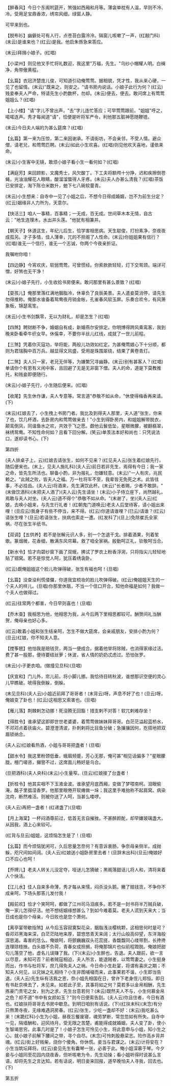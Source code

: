 <!-- { "loadSidebar": true } -->
【醉春风】今日个东阁玳筵开，煞强如西厢和月等。薄衾单枕有人温，早则不冷、冷。受用足宝鼎香浓，绣帘风细，绿窗人静。

可早来到也。

【脱布衫】幽僻处可有人行，点苍苔白露泠泠。隔窗儿咳嗽了一声，(红敲门科)(末云)是谁来也？(红云)是我。他启朱唇急来答应。

(末云)拜揖小娘子。(红唱)

【小梁州】则见他叉手忙将礼数迎，我这里"万福，先生。"乌纱小帽耀人明。白襕净，角带傲黄程。

【幺篇】衣冠济楚庞儿俊，可知道引动俺莺莺。据相貌，凭才性，我从来心硬，一见了也留情。(末云)"既来之，则安之。"请书房内说话。小娘子此行为何？(红云)贱妾奉夫人严命，特请先生小酌数杯，勿却。(末云)便去，便去。敢问席上有莺莺姐姐么？(红唱)

【上小楼】"请"字儿不曾出声，"去"字儿连忙答应；可早莺莺跟前，"姐姐"呼之，喏喏连声。秀才每闻道"请"，恰便是听将军严令，利他那五脏神愿随鞭镫。

(末云)今日夫人端的为甚么筵席？(红唱)

【幺篇】第一来为压惊，第二来因谢承。不请街坊，不会亲邻，不受人情。避众僧，请老兄，和莺莺匹聘。(末云)如此小生欢喜。(红唱)则见他欢天喜地，谨依来命。

(末云)小生客中无镜，敢烦小娘子看小生一看何如？(红唱)

【满庭芳】来回顾影，文魔秀士，风欠酸丁。下工夫将额颅十分挣，迟和疾擦倒苍蝇，光油油耀花人眼睛，酸溜溜螫得人牙疼。(未云)夫人办甚么清我？(红唱)茶饭已安排定，淘下陈仓米数升，虵下七八碗软蔓青。

(末云)小生想来：自寺中一见了小姐之后，不想今日得成婚姻，岂不为前生分定？(红云)姻缘非人力所为，天意尔。

【快活三】咱人一事精，百事精；一无成，百无成。世间草木本无情，自古云："地生连理木，水出并头莲。"他犹有相兼并。

【朝天子】休道这生，年纪儿后生，恰学害相思病。天生聪俊，打扮素净，奈夜夜成孤另。才子多情，佳人薄幸，兀的不担阁了人性命。(末云)你姐姐果有信行？(红唱)谁无一个信行，谁无一个志诚，你两个今夜亲折证。

我嘱咐你咱！

【四边静】今宵欢庆，软弱莺莺，可曾惯经。你索款款轻轻，灯下交鸳颈。端详可憎，好煞也无干净！

(末云)小娘子先行，小生收拾书房便来。敢问那里有甚么景致？(红唱)

【耍孩儿】俺那里落红满地胭脂冷，休辜负了良辰美景。夫人遣妾莫消停，请先生勿得推称。俺那水谁备着鸳鸯夜月销金帐，孔雀春风软玉屏。乐奏合欢令，有风箫象板，锦瑟鸾笙。

(末云)小生书剑飘零，无以为财礼，却是怎生？(红唱)

【四煞】聘财断不争，婚姻自有成，新婚燕尔安排定。你明博得跨风乘鸾客，我到晚来卧看牵牛织女早。休傒幸，不要你半丝儿红线，成就了一世儿前程。

【三煞】凭着你灭寇功，举将能，两般儿功效如红定。为甚俺莺娘心下十分顺，都则为君瑞胸中百万兵。越显得文风盛，受用是珠围翠绕，结果了黄卷青灯。

【二煞】夫人只一家，老兄无伴等，为嫌繁冗寻幽静。(末云)别有甚客人？(红唱)单请你个有恩有义闲中客，且回避了无是无非窗下僧。夫人的命，道是下莫教推托，和贱妾即便随行。

(末云)小娘子先行，小生随后便来。(红唱)

【收尾】先生休作谦，夫人专意等。常言道"恭敬不如从命，"休使得梅香再来请。(下)

(末云)红娘去了，小生拽上书房门者。我比及到得夫人那里，夫人道"张生，你来了也，饮几杯酒，去卧房内和莺莺做亲去！"小生到得卧房内，和姐姐解带脱衣，颠鸾倒凤，同谐鱼水之欢，共效于飞之愿。觑他云鬟低坠，星眼微朦，被翻翡翠，袜绣鸳鸯。不知性命何如？且看下回分解。(笑云)单羡法本好和尚也：只凭说法口，遂却读书心。(下)


第四折

(夫人排桌子上，云)红娘去请张生，如何不见来？(红见夫人云)张生着红娘先行，随后便来也。(末上，见夫人施礼科)(夫人云)前日若非先生，焉得有今日；我一家之命，皆先生所活也。聊备小酌，非为报礼，勿嫌轻意。(末云)"一人有庆，兆民赖之。"此贼之败，皆夫人之福。万一杜将军不至，我辈皆无免死之术。此皆往事，不必挂齿。(夫人云)将酒来，先生满饮此杯。(末云)"长者赐，少者不敢辞。"(末做饮酒科)(末把夫人酒了)(夫人云)先生请坐！(末云)小子侍立座下，尚然越礼，焉敢与夫人对坐。(夫人云)道不得个"恭敬不如从命。"(末谢了，坐)(夫人云)红娘，去唤小姐来，与先生行礼者！(红朝鬼门道唤云)老夫人后堂待客，请小姐出来哩！(旦应云)我身子有些不停当，来不得。(红云)你道请谁哩？(巳云)请谁？(红云)请张生哩？(旦云)若请张生，扶病也索走一遭。(红发科了)(旦上)免除崔氏全家祸，尽在张生半纸书。

【双调】【五供养】若不是张解元识人多，别一个怎退干戈。排着酒果，列着笙歌。篆烟微，花香细，散满东风帘幕。救了咱全家祸。殷勤呵正礼，钦敬呵当合。

【新水令】恰才向碧纱窗下画了双蛾，拂试了罗衣上粉香浮涴，只将指尖儿轻轻地贴了钿窝。若不是惊觉人呵，犹压着绣衾卧。

(红云)觑俺姐姐这个脸儿吹弹得破，张生有福也呵！(旦唱)

【幺篇】没查没利慌偻儸，你道我宜梳妆的脸儿吹弹得破。(红云)俺姐姐天生的一个夫人的样儿。(旦唱)你那里休聒，不当一个信口开合，知他命福是如何？我做一个夫人也做得过。

(红云)往常两个都害，今日早则喜也！(旦唱)

【乔木查】我相思为他，他相思为我，从今后两下里相思都较可。酬贺间礼当酬贺，俺母亲也好心多。

(红云)敢着小姐和张生结亲呵，怎生不做大筵席，会亲戚朋友，安排小酌为何？(旦云)红娘，你不知夫人意。

【搅筝琶】他怕我是赔钱货，两当一便成合。据着他举将除贼，也消得家缘过活。费了甚一股那，便待要结丝萝；休波，省人情的奶奶忒虑过。恐怕张罗。

(末云)小子更衣咱。(做撞见旦科)(旦唱)

【庆宣和】门儿外，帘儿前，将小脚儿挪。我恰待目转秋波，谁想那识空便的灵心儿早瞧破。唬得我倒躲，倒躲。

(末见旦科)(夫人云)小姐近前拜了哥哥者！(末背云)呀，声息不好了也！(旦云)呀，俺娘变了卦也！(红云)这相思又索害也。(旦唱)

【雁儿落】荆棘剌怎动挪！死没腾无回豁！措支剌不对答！软兀剌难存坐！

【得胜令】谁承望这即即世世老婆婆，着莺莺做妹妹拜哥哥。白茫茫溢起蓝桥水，不邓邓点着祅庙火。碧澄澄清波，扑刺剌将比目鱼分破；急攘攘因何，扢搭地把双眉锁纳合。

(夫人云)红娘看热酒，小姐与哥哥把盏者！(旦唱)

【甜水令】我这里粉颈低垂，蛾眉频蹙，芳心无那，俺可甚"相见话偏多？"星眼朦胧，檀门嗟咨，攧窨不过，这席面儿畅好是乌合。

(旦把酒科)(夫人央科)(末云)小生量窄。(旦云)红娘接了台盏者！

【折桂令】他其实咽不下玉液金波。谁承望月底西厢，变做了梦喂南柯。泪眼偷淹，酩子里揾湿香罗。他那里眼倦开软瘫做一垛；我这里手难抬称不起肩窝。病染沈疴，断然难活。则被你送了人呵，当甚么喽啰。

(夫人云)再把一盏者！(红递盏了)(旦唱)

【月上海棠】一杯闷酒尊前过，低首无言自摧挫。不甚醉颜酡，却早嫌玻璃盏大。从因我，酒上心来较可。

(红背与旦云)姐姐，这烦恼怎生是了！(旦唱)

【幺篇】而今烦恼犹闲可，久后思量怎奈何？有意诉衷肠，争奈母亲侧半。成抛躲，咫尺间如间阔。(夫人云)红娘送小姐卧房里去者！(旦辞末出科)(旦云)俺娘好口不应心也呵！

【乔牌儿】老夫人转关儿没定夺，哑谜儿怎猜破；黑阁落甜话儿将人和，清将来着人个快活。

【江儿水】佳人自来多命薄，秀才每从来懦，闷杀没头鹅，撇了赔钱货，不争你不成亲呵，下场头那答儿发付我！

【殿前欢】恰才个笑呵呵，都做了江州司马泪痕多。若不是一封书将半万贼兵破，俺一家儿怎得仔活。他不想结姻缘想甚么？到如今难着莫。老夫人谎到天来大；当日成也是你个母亲，今日败也是您个萧何。

【离亭宴带歇指煞】从今后玉容寂寞梨花朵，胭脂浅淡樱桃颗，这相思何时是可？昏邓邓黑海来深，白茫茫陆地来厚，碧悠悠青天来阔；太行山般高仰望，东洋海般深思渴。毒害的恁么。俺娘呵，将颤巍巍双头花蕊搓，香馥馥同心缕带割，长搀搀连理琼枝挫。白头娘不负荷，青春女成担搁，将俺那锦片也似前程蹬脱。俺娘把甜句儿落空了他，虚名儿误赚了我。(下)(末云)小生醉也，告退。夫人跟前，欲一言以尽意，未知可否？前者贼寇相迫，夫人所言，能退贼者，以莺莺妻之。小生挺身而出，作书与杜将军，庶几得免夫人之祸。今日命小生赴宴，将谓有喜庆之期；不知夫人何见，以兄妹之礼相待？小生非图哺啜而来，此事果若不谐，小生即当告退。(夫人云)先生纵有活我之恩，奈小姐先相国在日，曾许下老身侄儿郑恒。即日有书赴京唤去了，未见来。如若此子至，其事将如之何？莫若多以金帛相酬，先生拣豪门贵宅之女，别为之求，先生台意若何？(末云)既然夫人不与，小生何慕金帛之色？却不道"书中有女颜如玉？"则今日便索告刮。(夫人云)你且住者，今日有酒也。红娘扶将哥哥去书房中歇息。到明日咱别有话说。(下)(红扶末科)(末念)有分只熬萧寺夜，无缘难遇洞房春。(红云)张生，少吃一盏却不好：(末云)我吃甚么来！(末跪红科)小生为小姐，昼夜忘餐废寝，魂劳梦断，常忽忽如有所失。自寺中一见，隔墙酬和，迎风待月，受无限之苦楚。甫能得成就婚姻，夫人变了卦，使小生智竭思穷。此事几时是了！小娘子怎生可怜见小生，将此意申与小姐，知小生之心。就小娘子前解下腰间之带，寻个自尽。(末念)可怜刺股悬梁志。险作高乡背井魂。(红云)街上好贱柴，烧你个傻角。你休慌。妾当与君谋之。(末云)计将安在？小生当筑坛拜将。(红云)妾见先生有囊琴一张，必善于此。俺小姐深慕于琴。今夕妾与小姐同至花园内烧夜香，但听咳嗽为令，先生动操；看小姐听得时说甚么言语，却将先生之言达知。若有话说，明日妾来回报，道早晚怕夫人寻我，回去也。(下)


第五折

